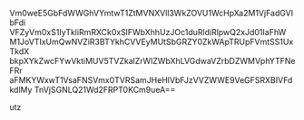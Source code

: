 Vm0weE5GbFdWWGhVYmtwT1ZtMVNXVll3WkZOVU1WcHpXa2M1VjFadGVIbFdi
VFZyVm0xS1IyTkliRmRXCk0xSlFWbXhhUzJOc1duRldiRlpwQ2xJd01IaFhW
M1JoVTIxUmQwNVZiR3BTYkhCVVEyMUtSbGRZY0ZkWApTRUpFVmtSS1UxTkdX
bkpXYkZwcFYwVktiMUV5TVZkalZrWlZWbXhLVGdwaVZrbDZWMVphYTFNeFRr
aFMKYWxwT1VsaFNSVmx0TVRSamJHeHlVbFJzVVZWWE9VeGFSRXBIVFdkdlMy
TnVjSGNLQ21Wd2FRPT0KCm9ueA==

utz